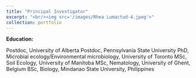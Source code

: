 ```yaml
---
title: "Principal Investigator"
excerpt: "<br/><img src='/images/Rhea Lumactud-4.jpeg'>"
collection: portfolio
---
```

**Education:**

Postdoc, University of Alberta
Postdoc, Pennsylvania State University
PhD, Microbial ecology/Environmental microbiology, University of Toronto
MSc, Soil Ecology, University of Manitoba
MSc, Nematology, University of Ghent, Belgium
BSc, Biology, Mindanao State University, Philippines
